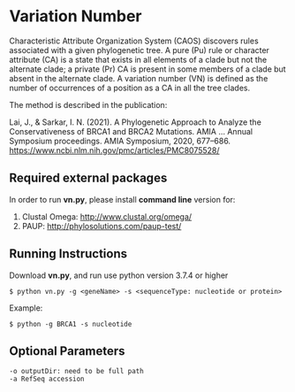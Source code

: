 # Variation Number
Characteristic Attribute Organization System (CAOS) discovers rules associated with a given phylogenetic tree. A pure (Pu) rule or character attribute (CA) is a state that exists in all elements of a clade but not the alternate clade; a private (Pr) CA is present in some members of a clade but absent in the alternate clade. A variation number (VN) is defined as the number of occurrences of a position as a CA in all the tree clades.

The method is described in the publication:

Lai, J., & Sarkar, I. N. (2021). A Phylogenetic Approach to Analyze the Conservativeness of BRCA1 and BRCA2 Mutations. AMIA ... Annual Symposium proceedings. AMIA Symposium, 2020, 677–686. https://www.ncbi.nlm.nih.gov/pmc/articles/PMC8075528/

## Required external packages
In order to run **vn.py**, please install **command line** version for:
1. Clustal Omega: http://www.clustal.org/omega/
2. PAUP: http://phylosolutions.com/paup-test/

## Running Instructions
Download **vn.py**, and run use python version 3.7.4 or higher
```console
$ python vn.py -g <geneName> -s <sequenceType: nucleotide or protein>
```
Example:
```console
$ python -g BRCA1 -s nucleotide
```

## Optional Parameters
```
-o outputDir: need to be full path
-a RefSeq accession
```
